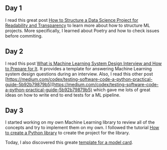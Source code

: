 ## Day 1

I read this great post [How to Structure a Data Science Project for Readability and Transparency](https://towardsdatascience.com/how-to-structure-a-data-science-project-for-readability-and-transparency-360c6716800) to learn more about how to structure ML projects. More specifically, I learned about Poetry and how to check issues before commiting.  


## Day 2

I read this post [What is Machine Learning System Design Interview and How to Prepare for It](https://towardsdatascience.com/what-is-machine-learning-system-design-interview-and-how-to-prepare-for-it-537d1271d754). It provides a template for answering Machine Learning system design questions during an interview. Also, I read this other post [https://medium.com/codex/testing-software-code-a-python-practical-guide-5b92b79879b5](https://medium.com/codex/testing-software-code-a-python-practical-guide-5b92b79879b5) which gave me lots of great ideas on how to write end to end tests for a ML pipeline.

## Day 3

I started working on my own Machine Learning library to review all of the concepts and try to implement them on my own. I followed the tutorial [How to create a Python library](https://medium.com/analytics-vidhya/how-to-create-a-python-library-7d5aea80cc3f) to create the project for the library.

Today, I also discovered this greate [template for a model card](https://meta.wikimedia.org/wiki/Machine_learning_models/Model_card_template).

